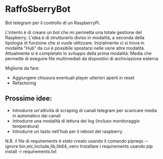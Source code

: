 # RaffoSberryBot
 Bot telegram per il controllo di un RaspberryPi.
 
 L'intento è di creare un bot che mi permetta una totale gestione del Raspberry. L'idea è di strutturarlo diviso in modalità, a seconda della tipologia di funzione che si vuole utilizzare. Inizialmente ci si trova in modalità "Hub" da cui è possibile spostarsi nelle varie altre modalità.
 Attualmente si è completato lo sviluppo della prima modalità: Media che permette di eseguire file multimediali da dispositivi di archiviazione esterna

Migliorie da fare:
- Aggiungere chiusura eventuali player ulteriori aperti in reset
- Refactoring

## Prossime idee: 
- Introdurre un'attività di scraping di canali telegram per scaricare media in automatico dai canali
- Introdurre una modalità di lettura dei log (incluso monitoraggio temperatura)
- Introdurre un tasto nell'hub per il reboot del raspberry


N.B. il file di requirements è stato creato usando il comando pipreqs --ignore bin,etc,include,lib,lib64,.venv
Installare i requirements usando pip install -r requirements.txt
